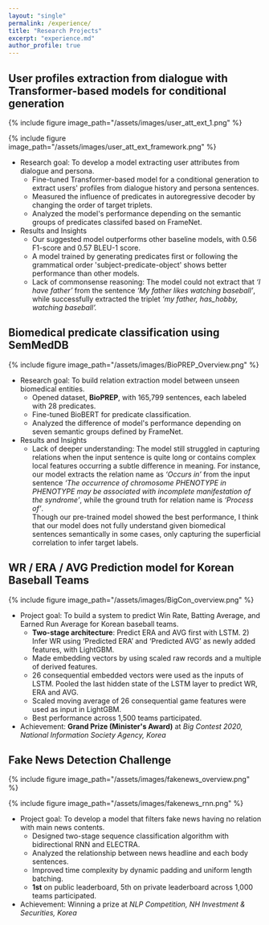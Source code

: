 ```yaml
---
layout: "single"
permalink: /experience/
title: "Research Projects"
excerpt: "experience.md"
author_profile: true
---
```


## User profiles extraction from dialogue with Transformer-based models for conditional generation

{% include figure image_path="/assets/images/user_att_ext_1.png" %}

{% include figure image_path="/assets/images/user_att_ext_framework.png" %}

- Research goal: To develop a model extracting user attributes from dialogue and persona.
  - Fine-tuned Transformer-based model for a conditional generation to extract users' profiles from dialogue history and persona sentences.
  - Measured the influence of predicates in autoregressive decoder by changing the order of target triplets.
  - Analyzed the model's performance depending on the semantic groups of predicates classifed based on FrameNet.
- Results and Insights
  - Our suggested model outperforms other baseline models, with 0.56 F1-score and 0.57 BLEU-1 score. 
  - A model trained by generating predicates first or following the grammatical order 'subject-predicate-object' shows better performance than other models.
  - Lack of commonsense reasoning: The model could not extract that *‘I have father’* from the sentence *‘My father likes watching baseball’*, while successfully extracted the triplet *‘my father, has_hobby, watching baseball’.*

## Biomedical predicate classification using SemMedDB

{% include figure image_path="/assets/images/BioPREP_Overview.png" %}

- Research goal: To build relation extraction model between unseen biomedical entities.
  - Opened dataset, **BioPREP**, with 165,799 sentences, each labeled with 28 predicates.  
  - Fine-tuned BioBERT for predicate classification.
  - Analyzed the difference of model's performance depending on seven semantic groups defined by FrameNet.  
- Results and Insights
  - Lack of deeper understanding: The model still struggled in capturing relations when the input sentence is quite long or contains complex local features occurring a subtle difference in meaning. For instance, our model extracts the relation name as *‘Occurs in’* from the input sentence *‘The occurrence of chromosome PHENOTYPE in PHENOTYPE may be associated with incomplete manifestation of the syndrome’*, while the ground truth for relation name is *‘Process of’*.  
    Though our pre-trained model showed the best performance, I think that our model does not fully understand given biomedical sentences semantically in some cases, only capturing the superficial correlation to infer target labels.

## WR / ERA / AVG Prediction model for Korean Baseball Teams

{% include figure image_path="/assets/images/BigCon_overview.png" %}

- Project goal: To build a system to predict Win Rate, Batting Average, and Earned Run Average for Korean baseball teams.
  - **Two-stage architecture**: Predict ERA and AVG first with LSTM. 2) Infer WR using ‘Predicted ERA’ and ‘Predicted AVG’ as newly added features, with LightGBM.
  - Made embedding vectors by using scaled raw records and a multiple of derived features.
  - 26 consequential embedded vectors were used as the inputs of LSTM. Pooled the last hidden state of the LSTM layer to predict WR, ERA and AVG.
  - Scaled moving average of 26 consequential game features were used as input in LightGBM.
  - Best performance across 1,500 teams participated.
- Achievement: **Grand Prize (Minister's Award)** at *Big Contest 2020, National Information Society Agency, Korea*

## Fake News Detection Challenge

{% include figure image_path="/assets/images/fakenews_overview.png" %}

{% include figure image_path="/assets/images/fakenews_rnn.png" %}

- Project goal: To develop a model that filters fake news having no relation with main news contents.
  - Designed two-stage sequence classification algorithm with bidirectional RNN and ELECTRA.
  - Analyzed the relationship between news headline and each body sentences.
  - Improved time complexity by dynamic padding and uniform length batching.
  - **1st** on public leaderboard, 5th on private leaderboard across 1,000 teams participated.
- Achievement: Winning a prize at *NLP Competition, NH Investment & Securities, Korea*